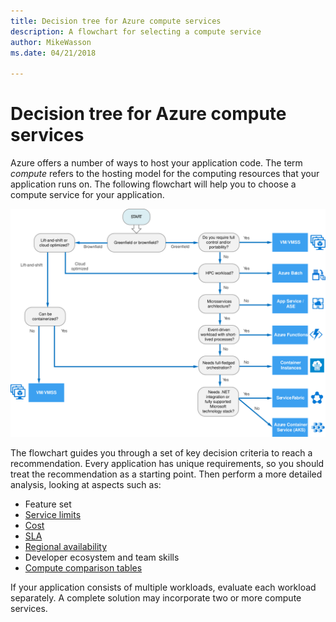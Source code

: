 ```yaml
---
title: Decision tree for Azure compute services
description: A flowchart for selecting a compute service
author: MikeWasson
ms.date: 04/21/2018

---
```


# Decision tree for Azure compute services

Azure offers a number of ways to host your application code. The term *compute* refers to the hosting model for the computing resources that your application runs on. The following flowchart will help you to choose a compute service for your application.
 
![](../images/compute-decision-tree.svg)

The flowchart guides you through a set of key decision criteria to reach a recommendation. Every application has unique requirements, so you should treat the recommendation as a starting point. Then perform a more detailed analysis, looking at aspects such as:
 
- Feature set
- [Service limits](/azure/azure-subscription-service-limits)
- [Cost](https://azure.microsoft.com/pricing/)
- [SLA](https://azure.microsoft.com/support/legal/sla/)
- [Regional availability](https://azure.microsoft.com/global-infrastructure/services/)
- Developer ecosystem and team skills
- [Compute comparison tables](./compute-comparison.md)

If your application consists of multiple workloads, evaluate each workload separately. A complete solution may incorporate two or more compute services.

